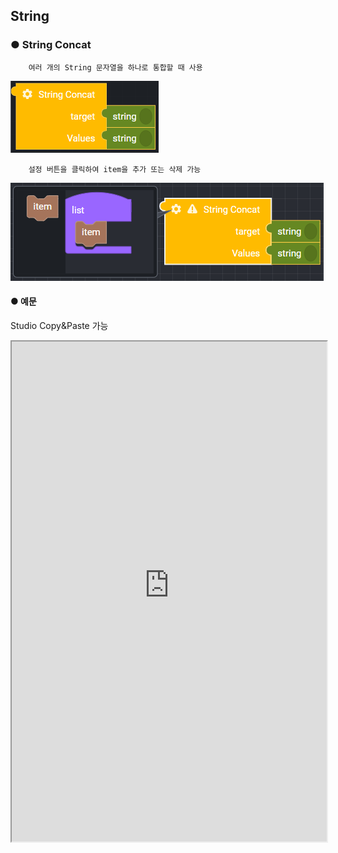 ## String

### ● String Concat

        여러 개의 String 문자열을 하나로 통합할 때 사용

![](../../img/assets/image%20%2863%29.png)

        설정 버튼을 클릭하여 item을 추가 또는 삭제 가능

![](../../img/assets/image%20%28190%29.png)

#### ● 예문
<p class='comment'>Studio Copy&Paste 가능</p>
<iframe
    src="https://d1sxhpvag16wqc.cloudfront.net/v3.1.0/util/string_concat"
    width="100%"
    height="800px"
    allow=""
    sandbox="allow-scripts allow-same-origin" />
<div class="display-pdf">
    <p><img src="../../img/assets/string_concat_example.png" alt="" /></p>
</div>

#### ● 결과

```text
{
  "result": {
    "concat": "Welcome to Synctree"
  }
}
```

### ● String Index

        문자열에서 찾고자 하는 문자의 위치를 찾을 때 사용

![](../../img/assets/image%20%28205%29.png)

#### ● 예문
<p class='comment'>Studio Copy&Paste 가능</p>
<iframe
    src="https://d1sxhpvag16wqc.cloudfront.net/v3.1.0/util/string_index"
    width="100%"
    height="800px"
    allow=""
    sandbox="allow-scripts allow-same-origin"/>
<div class="display-pdf">
    <p><img src="../../img/assets/string_index_example.png" alt="" /></p>
</div>

#### ● 결과

```text
{
  "result": {
    "index": 11
  }
}
```

### ● String Format

        문자열 포맷팅

![](../../img/assets/image%20%28210%29.png)

        설정 버튼을 클릭하여 item을 추가 또는 삭제 가능

![](../../img/assets/image%20%2899%29.png)

### ● String Charset Encode

        문자열 인코딩

![](../../img/assets/image%20%28146%29.png)

### ● String Length

        문자열의 길이를 확인할 때 사용

![](../../img/assets/image%20%28148%29.png)

#### ● 예문
<p class='comment'>Studio Copy&Paste 가능</p>
<iframe
    src="https://d1sxhpvag16wqc.cloudfront.net/v3.1.0/util/string_length"
    width="100%"
    height="800px"
    allow=""
    sandbox="allow-scripts allow-same-origin"/>
<div class="display-pdf">
    <p><img src="../../img/assets/string_length_example.png" alt="" /></p>
</div>

#### ● 결과

```text
{
  "result": {
    "length": 19
  }
}
```

### ● String ToArray

        문자열을 배열로 반환 시 사용

![](../../img/assets/image%20%28183%29.png)

#### ● 예문
<p class='comment'>Studio Copy&Paste 가능</p>
<iframe
    src="https://d1sxhpvag16wqc.cloudfront.net/v3.1.0/util/string_toarray"
    width="100%"
    height="800px"
    allow=""
    sandbox="allow-scripts allow-same-origin"/>
<div class="display-pdf">
    <p><img src="../../img/assets/string_toarray_example.png" alt="" /></p>
</div>

#### ● 결과

```text
{
  "result": {
    "string-to-array": [
      "W",
      "e",
      "l",
      "c",
      "o",
      "m",
      "e",
      " ",
      "t",
      "o",
      " ",
      "S",
      "y",
      "n",
      "c",
      "t",
      "r",
      "e",
      "e"
    ]
  }
}
```

### ● String Substring

        문자열의 일부분을 추출할 때 사용

![](../../img/assets/image%20%28108%29.png)

#### ● 예문
<p class='comment'>Studio Copy&Paste 가능</p>
<iframe
    src="https://d1sxhpvag16wqc.cloudfront.net/v3.1.0/util/string_substring"
    width="100%"
    height="800px"
    allow=""
    sandbox="allow-scripts allow-same-origin"/>
<div class="display-pdf">
    <p><img src="../../img/assets/string_substring_example.png" alt="" /></p>
</div>

#### ● 결과

```text
{
  "result": {
    "substring": "Welcome to Synctre"
  }
}
```

### ● String Replace

        문자열에서 특정 문자를 다른 문자로 변경할 때 사용

![](../../img/assets/image%20%2879%29.png)

#### ● 예문
<p class='comment'>Studio Copy&Paste 가능</p>
<iframe
    src="https://d1sxhpvag16wqc.cloudfront.net/v3.1.0/util/string_replace"
    width="100%"
    height="800px"
    allow=""
    sandbox="allow-scripts allow-same-origin"/>
<div class="display-pdf">
    <p><img src="../../img/assets/string_replace_example.png" alt="" /></p>
</div>

#### ● 결과

```text
{
  "result": {
    "before": "Welcome to Ntuple",
    "replaced": "Welcome to Synctree"
  }
}
```

### ● String Repleace-Regex

        문자열에 정규식 패턴과 일치 하는 문자를 변환할 때 사용

![](../../img/assets/image%20%28107%29.png)

### ● String Split

        문자열의 특정 문자를 구분으로 문자열을 분할하여 배열로 출력할 때 사용

![](../../img/assets/image%20%28144%29.png)

#### ● 예문
<p class='comment'>Studio Copy&Paste 가능</p>
<iframe
    src="https://d1sxhpvag16wqc.cloudfront.net/v3.1.0/util/string_split"
    width="100%"
    height="800px"
    allow=""
    sandbox="allow-scripts allow-same-origin"/>
<div class="display-pdf">
    <p><img src="../../img/assets/string_split_example.png" alt="" /></p>
</div>

#### ● 결과

```text
{
  "result": {
    "split": [
      "Welcome to",
      " Synctree"
    ]
  }
}
```

### ● String Split-Regex

        문자열 분할(정규표현식) 시 사용

![](../../img/assets/image%20%28218%29.png)

### ● String LTrim

        문자열의 왼쪽 공백을 삭제할 때 사용

![](../../img/assets/image%20%28158%29.png)

#### ● 예문
<p class='comment'>Studio Copy&Paste 가능</p>
<iframe
    src="https://d1sxhpvag16wqc.cloudfront.net/v3.1.0/util/string_ltrim"
    width="100%"
    height="800px"
    allow=""
    sandbox="allow-scripts allow-same-origin"/>
<div class="display-pdf">
    <p><img src="../../img/assets/string_ltrim_example.png" alt="" /></p>
</div>

#### ● 결과

```text
{
  "result": {
    "ltrim": "Welcome to Synctree"
  }
}
```

### ● String RTrim

        문자열의 오쪽 공백을 삭제할 때 사용

![](../../img/assets/image%20%2860%29.png)

#### ● 예문
<p class='comment'>Studio Copy&Paste 가능</p>
<iframe
    src="https://d1sxhpvag16wqc.cloudfront.net/v3.1.0/util/string_rtrim"
    width="100%"
    height="800px"
    allow=""
    sandbox="allow-scripts allow-same-origin"/>
<div class="display-pdf">
    <p><img src="../../img/assets/string_rtrim_example.png" alt="" /></p>
</div>

#### ● 결과

```text
{
  "result": {
    "rtrim": "Welcome to Synctree"
  }
}
```
